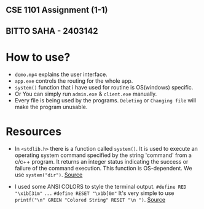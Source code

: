 ## CSE 1101 Assignment (1-1)

## BITTO SAHA - 2403142

# How to use?
- `demo.mp4` explains the user interface.
- `app.exe` controls the routing for the whole app.
- `system()` function that i have used for routine is OS(windows) specific.
- Or You can simply run `admin.exe` & `client.exe` manually.
- Every file is being used by the programs. `Deleting` or `Changing file` will make the program unusable.

# Resources

- In `<stdlib.h>` there is a function called `system()`. It is used to execute an operating system command specified by the string 'command' from a c/c++ program. It returns an integer status indicating the success or failure of the command execution. This function is OS-dependent. We use `system("dir")`. [Source](https://www.tutorialspoint.com/c_standard_library/c_function_system.htm)

- I used some ANSI COLORS to style the terminal output.
  `#define RED "\x1b[31m"` `...` `#define RESET "\x1b[0m"`
  It's very simple to use `printf("\n" GREEN "Colored String" RESET "\n ")`. [Source](https://stackoverflow.com/questions/3219393/stdlib-and-colored-output-in-c)


